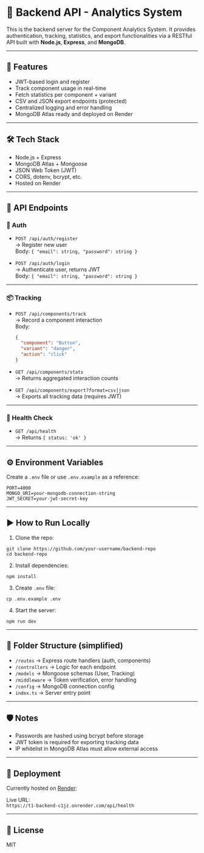 # 🧠 Backend API - Analytics System

This is the backend server for the Component Analytics System. It provides authentication, tracking, statistics, and export functionalities via a RESTful API built with **Node.js**, **Express**, and **MongoDB**.

---

## 🚀 Features

-  JWT-based login and register
-  Track component usage in real-time
-  Fetch statistics per component + variant
-  CSV and JSON export endpoints (protected)
-  Centralized logging and error handling
-  MongoDB Atlas ready and deployed on Render

---

## 🛠️ Tech Stack

- Node.js + Express
- MongoDB Atlas + Mongoose
- JSON Web Token (JWT)
- CORS, dotenv, bcrypt, etc.
- Hosted on Render

---

## 🧩 API Endpoints

### 🔐 Auth
- `POST /api/auth/register`  
  → Register new user  
  Body: `{ "email": string, "password": string }`

- `POST /api/auth/login`  
  → Authenticate user, returns JWT  
  Body: `{ "email": string, "password": string }`

---

### 📦 Tracking
- `POST /api/components/track`  
  → Record a component interaction  
  Body:
  ```json
  {
    "component": "Button",
    "variant": "danger",
    "action": "click"
  }
  ```

- `GET /api/components/stats`  
  → Returns aggregated interaction counts

- `GET /api/components/export?format=csv|json`  
  → Exports all tracking data (requires JWT)

---

### 🧪 Health Check
- `GET /api/health`  
  → Returns `{ status: 'ok' }`

---

## ⚙️ Environment Variables

Create a `.env` file or use `.env.example` as a reference:

```
PORT=4000
MONGO_URI=your-mongodb-connection-string
JWT_SECRET=your-jwt-secret-key
```

---

## ▶️ How to Run Locally

1. Clone the repo:

```
git clone https://github.com/your-username/backend-repo
cd backend-repo
```

2. Install dependencies:

```
npm install
```

3. Create `.env` file:

```
cp .env.example .env
```

4. Start the server:

```
npm run dev
```

---

## 📁 Folder Structure (simplified)

- `/routes` → Express route handlers (auth, components)
- `/controllers` → Logic for each endpoint
- `/models` → Mongoose schemas (User, Tracking)
- `/middleware` → Token verification, error handling
- `/config` → MongoDB connection config
- `index.ts` → Server entry point

---

## 🛡️ Notes

- Passwords are hashed using bcrypt before storage
- JWT token is required for exporting tracking data
- IP whitelist in MongoDB Atlas must allow external access

---

## 🔗 Deployment

Currently hosted on [Render](https://render.com):

Live URL:  
`https://t1-backend-c1jz.onrender.com/api/health`

---

## 📎 License

MIT
